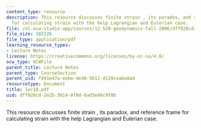 ```yaml
---
content_type: resource
description: This resource discusses finite strain , its paradox, and reference frame
  for calculating strain with the help Lagrangian and Eulerian case.
file: /ol-ocw-studio-app/courses/12-520-geodynamics-fall-2006/dff928cd2e2b36148f0d6ad3e48c9f8b_lec10.pdf
file_size: 182226
file_type: application/pdf
learning_resource_types:
- Lecture Notes
license: https://creativecommons.org/licenses/by-nc-sa/4.0/
ocw_type: OCWFile
parent_title: Lecture Notes
parent_type: CourseSection
parent_uid: f491e47a-eebe-de30-5612-d139ceabe8ad
resourcetype: Document
title: lec10.pdf
uid: dff928cd-2e2b-3614-8f0d-6ad3e48c9f8b
---
```

This resource discusses finite strain , its paradox, and reference frame for calculating strain with the help Lagrangian and Eulerian case.